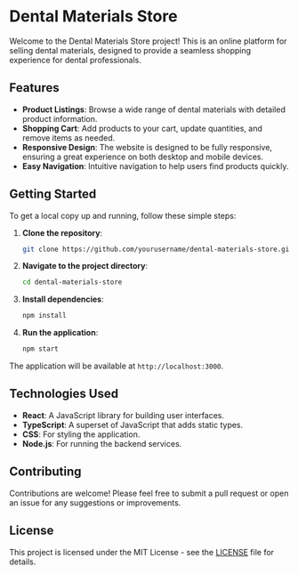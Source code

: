 # Dental Materials Store

Welcome to the Dental Materials Store project! This is an online platform for selling dental materials, designed to provide a seamless shopping experience for dental professionals.

## Features

- **Product Listings**: Browse a wide range of dental materials with detailed product information.
- **Shopping Cart**: Add products to your cart, update quantities, and remove items as needed.
- **Responsive Design**: The website is designed to be fully responsive, ensuring a great experience on both desktop and mobile devices.
- **Easy Navigation**: Intuitive navigation to help users find products quickly.

## Getting Started

To get a local copy up and running, follow these simple steps:

1. **Clone the repository**:
   ```bash
   git clone https://github.com/yourusername/dental-materials-store.git
   ```

2. **Navigate to the project directory**:
   ```bash
   cd dental-materials-store
   ```

3. **Install dependencies**:
   ```bash
   npm install
   ```

4. **Run the application**:
   ```bash
   npm start
   ```

The application will be available at `http://localhost:3000`.

## Technologies Used

- **React**: A JavaScript library for building user interfaces.
- **TypeScript**: A superset of JavaScript that adds static types.
- **CSS**: For styling the application.
- **Node.js**: For running the backend services.

## Contributing

Contributions are welcome! Please feel free to submit a pull request or open an issue for any suggestions or improvements.

## License

This project is licensed under the MIT License - see the [LICENSE](LICENSE) file for details.
